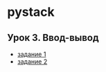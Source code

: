 # pystack

## Урок 3. Ввод-вывод

* [задание 1](./l3_input_output/task1.py)
* [задание 2](./l3_input_output/task2.py)
